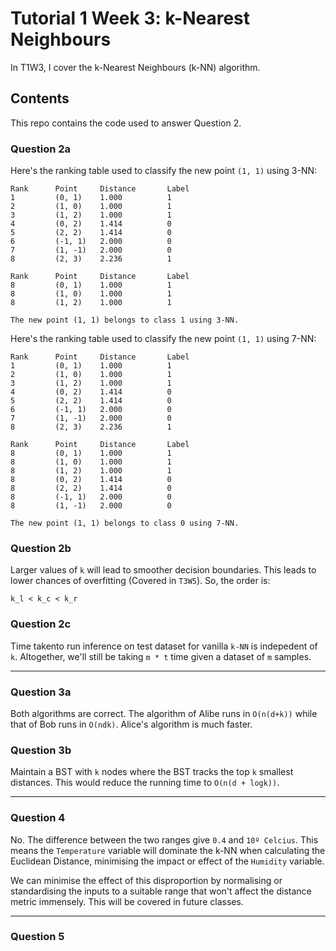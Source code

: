 # Tutorial 1 Week 3: k-Nearest Neighbours

In T1W3, I cover the k-Nearest Neighbours (k-NN) algorithm. 

## Contents
This repo contains the code used to answer Question 2.

### Question 2a
Here's the ranking table used to classify the new point `(1, 1)` using 3-NN: 
```
Rank      Point     Distance       Label
1         (0, 1)    1.000          1    
2         (1, 0)    1.000          1    
3         (1, 2)    1.000          1    
4         (0, 2)    1.414          0    
5         (2, 2)    1.414          0    
6         (-1, 1)   2.000          0    
7         (1, -1)   2.000          0    
8         (2, 3)    2.236          1    

Rank      Point     Distance       Label
8         (0, 1)    1.000          1    
8         (1, 0)    1.000          1    
8         (1, 2)    1.000          1    

The new point (1, 1) belongs to class 1 using 3-NN.
```

Here's the ranking table used to classify the new point `(1, 1)` using 7-NN:
```
Rank      Point     Distance       Label
1         (0, 1)    1.000          1    
2         (1, 0)    1.000          1    
3         (1, 2)    1.000          1    
4         (0, 2)    1.414          0    
5         (2, 2)    1.414          0    
6         (-1, 1)   2.000          0    
7         (1, -1)   2.000          0    
8         (2, 3)    2.236          1    

Rank      Point     Distance       Label
8         (0, 1)    1.000          1    
8         (1, 0)    1.000          1    
8         (1, 2)    1.000          1    
8         (0, 2)    1.414          0    
8         (2, 2)    1.414          0    
8         (-1, 1)   2.000          0    
8         (1, -1)   2.000          0    

The new point (1, 1) belongs to class 0 using 7-NN.
```

### Question 2b
Larger values of `k` will lead to smoother decision boundaries. This leads to lower chances of overfitting (Covered in `T3W5`). So, the order is:

```
k_l < k_c < k_r
```

### Question 2c
Time takento run inference on test dataset for vanilla `k-NN` is indepedent of `k`. Altogether, we'll still be taking `m * t` time given a dataset of `m` samples.

--- 

### Question 3a
Both algorithms are correct. The algorithm of Alibe runs in `O(n(d+k))` while that of Bob runs in `O(ndk)`. Alice's algorithm is much faster.

### Question 3b
Maintain a BST with `k` nodes where the BST tracks the top `k` smallest distances. This would reduce the running time to `O(n(d + logk))`. 

--- 

### Question 4
No. The difference between the two ranges give `0.4` and `10º Celcius`. This means the `Temperature` variable will dominate the k-NN when calculating the Euclidean Distance, minimising the impact or effect of the `Humidity` variable.

We can minimise the effect of this disproportion by normalising or standardising the inputs to a suitable range that won't affect the distance metric immensely. This will be covered in future classes.

--- 

### Question 5
